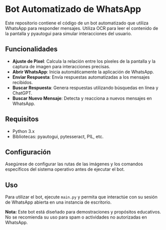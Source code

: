 # Bot Automatizado de WhatsApp

Este repositorio contiene el código de un bot automatizado que utiliza WhatsApp para responder mensajes. Utiliza OCR para leer el contenido de la pantalla y pyautogui para simular interacciones del usuario.

## Funcionalidades
- **Ajuste de Pixel**: Calcula la relación entre los píxeles de la pantalla y la captura de imagen para interacciones precisas.
- **Abrir WhatsApp**: Inicia automáticamente la aplicación de WhatsApp.
- **Enviar Respuesta**: Envía respuestas automatizadas a los mensajes recibidos.
- **Buscar Respuesta**: Genera respuestas utilizando búsquedas en línea y ChatGPT.
- **Buscar Nuevo Mensaje**: Detecta y reacciona a nuevos mensajes en WhatsApp.

## Requisitos
- Python 3.x
- Bibliotecas: pyautogui, pytesseract, PIL, etc.

## Configuración
Asegúrese de configurar las rutas de las imágenes y los comandos específicos del sistema operativo antes de ejecutar el bot.

## Uso
Para utilizar el bot, ejecute `main.py` y permita que interactúe con su sesión de WhatsApp abierta en una instancia de escritorio.

**Nota:** Este bot está diseñado para demostraciones y propósitos educativos. No se recomienda su uso para spam o actividades no autorizadas en WhatsApp.
